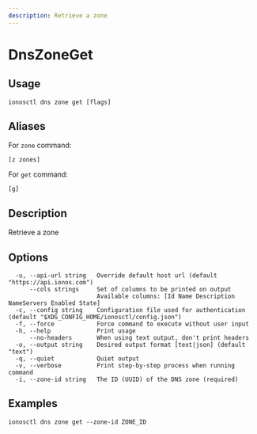 ```yaml
---
description: Retrieve a zone
---
```


# DnsZoneGet

## Usage

```text
ionosctl dns zone get [flags]
```

## Aliases

For `zone` command:

```text
[z zones]
```

For `get` command:

```text
[g]
```

## Description

Retrieve a zone

## Options

```text
  -u, --api-url string   Override default host url (default "https://api.ionos.com")
      --cols strings     Set of columns to be printed on output 
                         Available columns: [Id Name Description NameServers Enabled State]
  -c, --config string    Configuration file used for authentication (default "$XDG_CONFIG_HOME/ionosctl/config.json")
  -f, --force            Force command to execute without user input
  -h, --help             Print usage
      --no-headers       When using text output, don't print headers
  -o, --output string    Desired output format [text|json] (default "text")
  -q, --quiet            Quiet output
  -v, --verbose          Print step-by-step process when running command
  -i, --zone-id string   The ID (UUID) of the DNS zone (required)
```

## Examples

```text
ionosctl dns zone get --zone-id ZONE_ID
```

